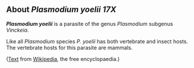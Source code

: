 About *Plasmodium yoelii 17X* 
-----------------------------



***Plasmodium yoelii*** is a parasite of the genus *Plasmodium* subgenus
*Vinckeia*.

Like all *Plasmodium* species *P. yoelii* has both vertebrate and insect
hosts. The vertebrate hosts for this parasite are mammals.

([Text](http://en.wikipedia.org/wiki/Plasmodium_yoelii) from
[Wikipedia](http://en.wikipedia.org/), the free encyclopaedia.)
